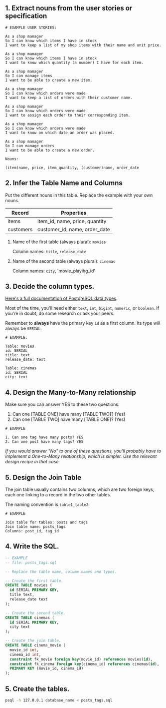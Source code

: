 ## 1. Extract nouns from the user stories or specification

```
# EXAMPLE USER STORIES:

As a shop manager
So I can know which items I have in stock
I want to keep a list of my shop items with their name and unit price.

As a shop manager
So I can know which items I have in stock
I want to know which quantity (a number) I have for each item.

As a shop manager
So I can manage items
I want to be able to create a new item.

As a shop manager
So I can know which orders were made
I want to keep a list of orders with their customer name.

As a shop manager
So I can know which orders were made
I want to assign each order to their corresponding item.

As a shop manager
So I can know which orders were made
I want to know on which date an order was placed. 

As a shop manager
So I can manage orders
I want to be able to create a new order.
```

```
Nouns:

(item)name, price, item_quantity, (customer)name, order_date
```

## 2. Infer the Table Name and Columns

Put the different nouns in this table. Replace the example with your own nouns.

| Record                | Properties          |
| --------------------- | ------------------  |
| items                 | item_id, name, price, quantity
| customers             | customer_id, name, order_date


1. Name of the first table (always plural): `movies` 

    Column names: `title`, `release_date`

2. Name of the second table (always plural): `cinemas` 

    Column names: `city`, 'movie_playihg_id'

## 3. Decide the column types.

[Here's a full documentation of PostgreSQL data types](https://www.postgresql.org/docs/current/datatype.html).

Most of the time, you'll need either `text`, `int`, `bigint`, `numeric`, or `boolean`. If you're in doubt, do some research or ask your peers.

Remember to **always** have the primary key `id` as a first column. Its type will always be `SERIAL`.

```
# EXAMPLE:

Table: movies
id: SERIAL
title: text
release_date: text

Table: cinemas
id: SERIAL
city: text
```

## 4. Design the Many-to-Many relationship

Make sure you can answer YES to these two questions:

1. Can one [TABLE ONE] have many [TABLE TWO]? (Yes)
2. Can one [TABLE TWO] have many [TABLE ONE]? (Yes)

```
# EXAMPLE

1. Can one tag have many posts? YES
2. Can one post have many tags? YES
```

_If you would answer "No" to one of these questions, you'll probably have to implement a One-to-Many relationship, which is simpler. Use the relevant design recipe in that case._

## 5. Design the Join Table

The join table usually contains two columns, which are two foreign keys, each one linking to a record in the two other tables.

The naming convention is `table1_table2`.

```
# EXAMPLE

Join table for tables: posts and tags
Join table name: posts_tags
Columns: post_id, tag_id
```

## 4. Write the SQL.

```sql
-- EXAMPLE
-- file: posts_tags.sql

-- Replace the table name, columm names and types.

-- Create the first table.
CREATE TABLE movies (
  id SERIAL PRIMARY KEY,
  title text,
  release_date text
);

-- Create the second table.
CREATE TABLE cinemas (
  id SERIAL PRIMARY KEY,
  city text
);

-- Create the join table.
CREATE TABLE cinema_movie (
  movie_id int,
  cinema_id int,
  constraint fk_movie foreign key(movie_id) references movies(id),
  constraint fk_cinema foreign key(cinema_id) references cinemas(id),
  PRIMARY KEY (movie_id, cinema_id)
);

```

## 5. Create the tables.

```bash
psql -h 127.0.0.1 database_name < posts_tags.sql
```